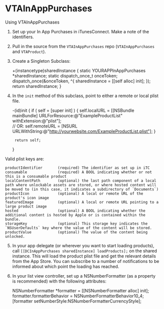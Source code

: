 VTAInAppPurchases
=================

Using VTAInAppPurchases

1) Set up your In App Purchases in iTunesConnect. Make a note of the identifiers.
2) Pull in the source from the `VTAInAppPurchases` repo (`VTAInAppPurchases` and `VTAProduct`).
3) Create a Singleton Subclass:

	+(instancetype)sharedInstance {
		static YOURAPPInAppPurchases *sharedInstance;
		static dispatch_once_t onceToken;
		dispatch_once(&onceToken, ^{
			sharedInstance = [[self alloc] init];
		});
		return sharedInstance;
	}

4) In the `init` method of this subclass, point to either a remote or local plist file. 

	-(id)init {
		if ( self = [super init] ) {
			self.localURL = [[NSBundle mainBundle] URLForResource:@"ExampleProductList" withExtension:@"plist"];  
			// OR: self.remoteURL = [NSURL URLWithString:@"http://yourwebsite.com/ExampleProductList.plist"];
		}
    
		return self;
	}

Valid plist keys are:

	productIdentifier		(required) The identifier as set up in iTC
	consumable				(required) A BOOL indicating whether or not this is a consumable product
	localContentPath		(optional) the last path component of a local path where unlockable assets are stored, or where hosted content will be moved to (in this case, it indicates a subdirectory of `Documents`)
	productIcon				(optional) A local or remote URL of the product's icon image
	featuredImage			(optional) A local or remote URL pointing to a large product image
	hosted					(optional) A BOOL indicating whether the additional content is hosted by Apple or is contained within the bundle.
	storageKey				(optional) This storage key indicates the `NSUserDefaults` key where the value of the content will be stored.
	productValue			(optional) The value of the content being unlocked.

5) In your app delegate (or wherever you want to start loading products), call `[[DCInAppPurchases sharedInstance] loadProducts];` on the shared instance. This will load the product plist file and get the relevant details from the App Store. You can subscribe to a number of notifications to be informed about which point the loading has reached.
6) In your list view controller, set up a NSNumberFormatter (as a property is recommended) with the following attributes:

	NSNumberFormatter *formatter = [[NSNumberFormatter alloc] init];
	formatter.formatterBehavior = NSNumberFormatterBehavior10_4;
	[formatter setNumberStyle:NSNumberFormatterCurrencyStyle];
